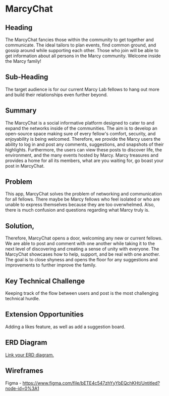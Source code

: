 # MarcyChat

## Heading
The MarcyChat fancies those within the community to get together and communicate. The ideal tailors to plan events, find common ground, and gossip around while supporting each other. Those who join will be able to get information about all persons in the Marcy community. Welcome inside the Marcy family!

## Sub-Heading
The target audience is for our current Marcy Lab fellows to hang out more and build their relationships even further beyond.

## Summary
The MarcyChat is a social informative platform designed to cater to and expand the networks inside of the communities. The aim is to develop an open-source space making sure of every fellow's comfort, security, and enjoyability is being welcomed. Therefore, we provide the Marcy users the ability to log in and post any comments, suggestions, and snapshots of their highlights. Furthermore, the users can view these posts to discover life, the environment, and the many events hosted by Marcy. Marcy treasures and provides a home for all its members, what are you waiting for, go boast your post in MarcyChat.

## Problem
This app, MarcyChat solves the problem of networking and communication for all fellows. There maybe be Marcy fellows who feel isolated or who are unable to express themselves because they are too overwhelmed. Also, there is much confusion and questions regarding what Marcy truly is.

## Solution,
Therefore, MarcyChat opens a door, welcoming any new or current fellows. We are able to post and comment with one another while taking it to the next level of discovering and creating a sense of unity with everyone. The MarcyChat showcases how to help, support, and be real with one another. The goal is to close shyness and opens the floor for any suggestions and improvements to further improve the family. 

## Key Technical Challenge
Keeping track of the flow between users and post is the most challenging technical hurdle.

## Extension Opportunities
Adding a likes feature, as well as add a suggestion board.

## ERD Diagram
[Link your ERD diagram.](https://drive.google.com/file/d/1Az6kGbYjTHE8AvjzJPxJPEiECsohDMxe/view?usp=sharing)

## Wireframes
Figma -  https://www.figma.com/file/bETE4c547zhYyYbEQchKHt/Untitled?node-id=0%3A1

